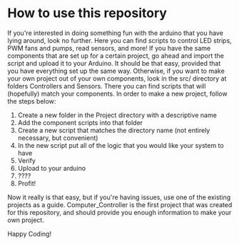# How to use this repository

If you're interested in doing something fun with the arduino that you have lying around, look no further. Here you can find scripts to control LED strips, PWM fans and pumps, read sensors, and more! If you have the same components that are set up for a certain project, go ahead and import the script and upload it to your Arduino. It should be that easy, provided that you have everything set up the same way. Otherwise, if you want to make your own project out of your own components, look in the src/ directory at folders Controllers and Sensors. There you can find scripts that will (hopefully) match your components. In order to make a new project, follow the steps below:

1. Create a new folder in the Project directory with a descriptive name
2. Add the component scripts into that folder
3. Create a new script that matches the directory name (not entirely necessary, but convenient)
4. In the new script put all of the logic that you would like your system to have
5. Verify
6. Upload to your arduino
7. ????
8. Profit!

Now it really is that easy, but if you're having issues, use one of the existing projects as a guide. Computer_Controller is the first project that was created for this repository, and should provide you enough information to make your own project.

Happy Coding!